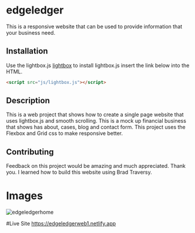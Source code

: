 # edgeledger
This is a responsive website that can be used to provide information that your business need.
## Installation

Use the lightbox.js [lightbox](https://victordiego.com/lightbox/) to install lightbox.js insert the link below into the HTML. 

```html
<script src="js/lightbox.js"></script>
```

## Description
This is a web project that shows how to create a single page website that uses lightbox.js and smooth scrolling. This is a mock up financial business that shows has about, cases, blog and contact form. This project uses the Flexbox and Grid css to make responsive better. 

## Contributing
Feedback on this project would be amazing and much appreciated. Thank you.
I learned how to build this website using Brad Traversy. 

# Images
![edgeledgerhome](https://user-images.githubusercontent.com/32546679/188543508-e71a5320-5d3f-496c-a8ac-7df5f5976a5c.png)

#Live Site 
https://edgeledgerweb1.netlify.app
